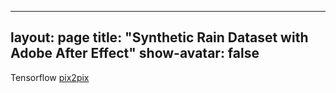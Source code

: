 
---
layout: page
title: "Synthetic Rain Dataset with Adobe After Effect"
show-avatar: false
---
  
Tensorflow
[pix2pix](https://hotndy.github.io/Notes/TensorFlow-Pix2Pix/)

